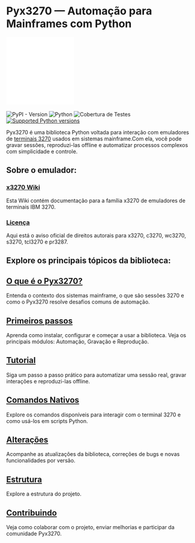 # Pyx3270 — Automação para Mainframes com Python

<img src="https://raw.githubusercontent.com/matheusLPolidoro/pyx3270/master/docs/assets/logo.svg" width="180px">


![PyPI - Version](https://img.shields.io/pypi/v/pyx3270)
![Python](https://img.shields.io/badge/language-Python-blue?logo=python)
![Cobertura de Testes](https://img.shields.io/badge/cobertura-97%25-brightgreen?logo=pytest)
[![Supported Python versions](https://img.shields.io/pypi/pyversions/fastapi.svg?color=%2334D058)](https://pypi.org/project/fastapi)

Pyx3270 é uma biblioteca Python voltada para interação com emuladores de [terminais 3270](https://www.ibm.com/docs/api/v1/content/zosbasics%2Fcom.ibm.zos.znetwork%2Fznetwork_261.htm?parsebody=true&lang=en) usados em sistemas mainframe.Com ela, você pode gravar sessões, reproduzi-las offline e automatizar processos complexos com simplicidade e controle.

## Sobre o emulador:

### [x3270 Wiki](https://x3270.miraheze.org/wiki/Main_Page)
Esta Wiki contém documentação para a família x3270 de emuladores de terminais IBM 3270. 

### [Licença](https://x3270.miraheze.org/wiki/X3270_license)
Aqui está o aviso oficial de direitos autorais para x3270, c3270, wc3270, s3270, tcl3270 e pr3287.

## Explore os principais tópicos da biblioteca:

## [O que é o Pyx3270?](https://github.com/matheusLPolidoro/pyx3270/blob/master/docs/sobre.md)  
Entenda o contexto dos sistemas mainframe, o que são sessões 3270 e como o Pyx3270 resolve desafios comuns de automação.

## [Primeiros passos](https://github.com/matheusLPolidoro/pyx3270/blob/master/docs/primeiros_passos.md)  
Aprenda como instalar, configurar e começar a usar a biblioteca. Veja os principais módulos: Automação, Gravação e Reprodução.

## [Tutorial](https://github.com/matheusLPolidoro/pyx3270/blob/master/docs/tutorial.md)  
Siga um passo a passo prático para automatizar uma sessão real, gravar interações e reproduzi-las offline.

## [Comandos Nativos](https://github.com/matheusLPolidoro/pyx3270/blob/master/docs/comandos.md)  
Explore os comandos disponíveis para interagir com o terminal 3270 e como usá-los em scripts Python.

## [Alterações](https://github.com/matheusLPolidoro/pyx3270/blob/master/docs/changelog.md)  
Acompanhe as atualizações da biblioteca, correções de bugs e novas funcionalidades por versão.

## [Estrutura](https://github.com/matheusLPolidoro/pyx3270/blob/master/docs/estrutura.md)  
Explore a estrutura do projeto.

## [Contribuindo](https://github.com/matheusLPolidoro/pyx3270/blob/master/docs/contribuindo.md)  
Veja como colaborar com o projeto, enviar melhorias e participar da comunidade Pyx3270.
